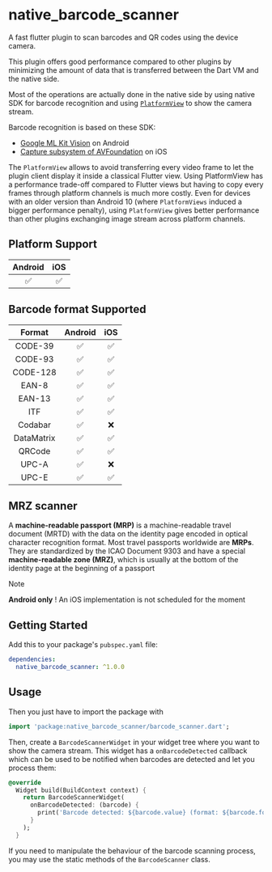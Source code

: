 # native_barcode_scanner

A fast flutter plugin to scan barcodes and QR codes using the device camera.

This plugin offers good performance compared to other plugins by minimizing the amount of data that is transferred between the Dart VM and the native side.

Most of the operations are actually done in the native side by using native SDK for barcode recognition and using [`PlatformView`](https://docs.flutter.dev/platform-integration/android/platform-views) to show the camera stream.

Barcode recognition is based on these SDK:
- [Google ML Kit Vision](https://developers.google.com/ml-kit/vision/barcode-scanning) on Android
- [Capture subsystem of AVFoundation](https://developer.apple.com/documentation/avfoundation/capture_setup) on iOS

The `PlatformView` allows to avoid transferring every video frame to let the plugin client display it inside a classical Flutter view.
Using PlatformView has a performance trade-off compared to Flutter views but having to copy every frames through platform channels is much more costly.
Even for devices with an older version than Android 10 (where `PlatformViews` induced a bigger performance penalty), using `PlatformView` gives better performance than other plugins exchanging image stream across platform channels.

## Platform Support

| Android |  iOS    |
| :-----: | :-----: |
|   ✅    |   ✅    |

## Barcode format Supported

|   Format   | Android |  iOS    |
|:----------:|:-------:| :-----: |
|  CODE-39   |    ✅    |   ✅    |
|  CODE-93   |    ✅    |   ✅    |
|  CODE-128  |    ✅    |   ✅    |
|   EAN-8    |    ✅    |   ✅    |
|   EAN-13   |    ✅    |   ✅    |
|    ITF     |    ✅    |   ✅    |
|  Codabar   |    ✅    |   ❌    |
| DataMatrix |    ✅    |   ✅    |
|   QRCode   |    ✅    |   ✅    |
|   UPC-A    |    ✅    |   ❌    |
|   UPC-E    |    ✅    |   ✅    |

## MRZ scanner

A **machine-readable passport (MRP)** is a machine-readable travel document (MRTD) with the data on the identity page encoded in optical character recognition format.
Most travel passports worldwide are **MRPs**. They are standardized by the ICAO Document 9303 and have a special **machine-readable zone (MRZ)**, which is usually at the bottom of the identity page at the beginning of a passport

> [!NOTE]
> **Android only** ! An iOS implementation is not scheduled for the moment

## Getting Started

Add this to your package's `pubspec.yaml` file:

```yaml
dependencies:
  native_barcode_scanner: ^1.0.0
```

## Usage

Then you just have to import the package with

```dart
import 'package:native_barcode_scanner/barcode_scanner.dart';
```

Then, create a `BarcodeScannerWidget` in your widget tree where you want to show the camera stream. This widget has a `onBarcodeDetected` callback which can be used to be notified when barcodes are detected and let you process them:

```dart
@override
  Widget build(BuildContext context) {
    return BarcodeScannerWidget(
      onBarcodeDetected: (barcode) {
        print('Barcode detected: ${barcode.value} (format: ${barcode.format.name})');
      }
    );
  }
```

If you need to manipulate the behaviour of the barcode scanning process, you may use the static methods of the `BarcodeScanner` class.

